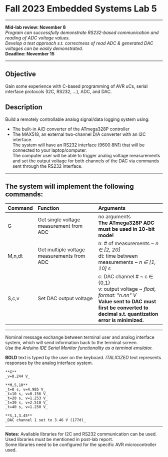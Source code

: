 # Fall 2023 Embedded Systems Lab 5

---

**Mid-lab review: November 8** <br>
*Program can successfully demonstrate RS232-based communication and reading of ADC voltage values.* <br>
*Develop a test approach s.t. correctness of read ADC & generated DAC voltages can be easily demonstrated.* <br>
**Deadline: November 15**

---

## Objective
Gain some experience with C-based programming of AVR uCs, serial interface protocols (I2C, RS232, ...), ADC, and DAC.

## Description
Build a remotely controllable analog signal/data logging system using:
- The built-in A/D converter of the ATmega328P controller
- The MAX518, an external two-channel D/A converter with an I2C interface. <br>
The system will have an RS232 interface (9600 8N1) that will be connected to your laptop/computer. <br>
The computer user will be able to trigger analog voltage measurements and set the output voltage for both channels of the DAC via commands sent through the RS232 interface.

---

## The system will implement the following commands:
| Command | Function                                   | Arguments |
|:------- |:------------------------------------------ |:--------- |
| G       | Get single voltage measurement from ADC    | no arguments <br> **The ATmega328P ADC must be used in 10-bit mode!** |
| M,n,dt  | Get multiple voltage measurements from ADC | n: # of measurements ~ *n ∈ [2, 20]* <br> dt: time between measurements ~ *n ∈ [1, 10] s*
| S,c,v   | Set DAC output voltage                     | c: DAC channel # ~ c ∈ {0,1} <br> v: output voltage ~ *float, format: "n.nn" V* <br> **Value sent to DAC must first be converted to** <br> **decimal s.t. quantization error is minimized.** |

---

Nominal message exchange between terminal user and analog interface system, which will send information back to the terminal screen. <br>
_Use the Arduino IDE Serial Monitor functionality as a terminal emulator._  

**BOLD** text is typed by the user on the keyboard. _ITALICIZED_ text represents responses by the analog interface system.

```
**G**
_v=0.244 V_

**M,5,10**
_t=0 s, v=4.985 V_
_t=10 s, v=0.156 V_
_t=20 s, v=1.253 V_
_t=30 s, v=2.510 V_
_t=40 s, v=1.250 V_

**S,1,3.45**
_DAC channel 1 set to 3.46 V (177d)_
```

---

**Notes:**
Available libraries for I2C and RS232 communication can be used. <br>
Used libraries must be mentioned in post-lab report. <br>
Some libraries need to be configured for the specific AVR microcontroller used.

